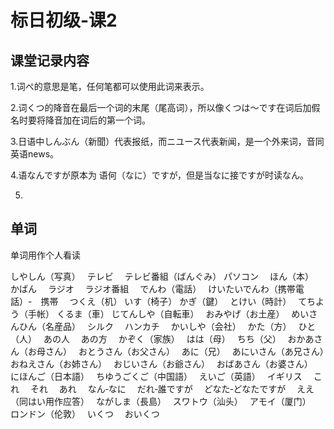 # 标日初级-课2

## 课堂记录内容

1.词ぺ的意思是笔，任何笔都可以使用此词来表示。

2.词くつ的降音在最后一个词的末尾（尾高词），所以像くつは～です在词后加假名时要将降音加在词后的第一个词。

3.日语中しんぶん（新聞）代表报纸，而ニユース代表新闻，是一个外来词，音同英语news。

4.语なんですが原本为 语何（なに）ですが，但是当なに接ですが时读なん。

5.

## 单词
单词用作个人看读

しやしん（写真）　
テレビ　
テレビ番組（ばんぐみ）
パソコン　
ほん（本）　
かばん　
ラジオ　
ラジオ番組　
でんわ（電話）　
けいたいでんわ（携帯電話）-　携帯　
つくえ（机）
いす（椅子）
かぎ（鍵）　
とけい（時計）　
てちよう（手帐） 
くるま（車） 
じてんしや（自転車）　
おみやげ（お土産）　
めいさんひん（名産品）　
シルク　
ハンカチ　
かいしや（会社）　
かた（方）　
ひと（人）　
あの人　
あの方　
かぞく（家族）　
はは（母）　
ちち（父）　
おかあさん（お母さん）　
おとうさん（お父さん）　
あに（兄）　
あにいさん（あ兄さん）　
おねえさん（お姉さん）　
おじいさん（お爺さん）　
おばあさん（お婆さん）　
にほんご（日本語）　
ちゆうごくご（中国語）　
えいご（英語）　
イギリス　
これ　
それ　
あれ　
なん‐なに　
だれ‐誰ですが　
どなた‐どなたですが　
ええ（同はい用作应答）　
ながしま（長島）　
スワトウ（汕头）　
アモイ（厦门）　
ロンドン（伦敦）　 
いくつ　
おいくつ　